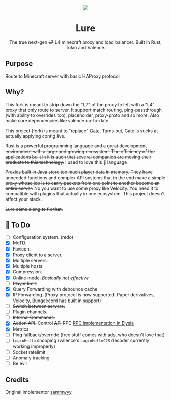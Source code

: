 <p align=center>
  <img src="https://github.com/sammwyy/Lure/raw/main/assets/icon@64.png"/>
<p>

<h1 align=center>Lure</h1>
<p align=center>The true next-gen <strike>L7</strike> L4 minecraft proxy and load balancer. Built in Rust, Tokio and Valence.</p>

## Purpose

Route to Minecraft server with basic HAProxy protocol

## Why?

This fork is meant to strip down the "L7" of the proxy to left with a "L4" proxy that only route to server. It support match routing, ping-passthrough (with ability to overrides too), placeholder, proxy-proto and so more. Also make core dependencies like valence up-to-date

This project (fork) is meant to "replace" [Gate](https://gate.minekube.com/). Turns out, Gate is sucks at actually applying config live.

~~Rust is a powerful programming language and a great development environment with a large and growing ecosystem. The efficiency of the applications built in it is such that several companies are moving their products to this technology.~~ I used to love this 🥷 language

~~Proxies built in Java store too much player data in memory. They have unneeded functions and complex API systems that in the end make a simple proxy whose job is to carry packets from one point to another become an entire server.~~ No you want to use some proxy like Velocity. You need it to compatible with plugins that actually in one ecosystem. This project doesn't affect your stack.

~~Lure came along to fix that.~~

## 📝 To Do

- [ ] Configuration system. (redo)
- [X] ~~MoTD.~~
- [X] ~~Favicon.~~
- [X] Proxy client to a server.
- [X] Multiple servers.
- [X] Multiple hosts.
- [X] ~~Compression.~~
- [X] ~~Online mode.~~ *Basically not effective*
- [ ] ~~Player limit.~~
- [x] Query Forwarding with debounce cache
- [x] IP Forwarding. (Proxy protocol is now supported. Paper derivatives, Velocity, Bungeecord has built in support)
- [ ] ~~Switch between servers.~~
- [ ] ~~Plugin channels.~~
- [ ] ~~Internal Commands.~~
- [x] ~~Addon API.~~ Control ~~API~~ RPC [RPC implementation in Elysia](https://github.com/hUwUtao/Lucky)
- [x] Metrics
- [ ] Ping fallback/override (free stuff comes with ads, who doesn't love that)
- [ ] `LoginHello` snooping (valence's `LoginHelloC2S` decoder currently working improperly)
- [ ] Socket ratelimit
- [ ] Anomaly tracking
- [ ] Be evil

## Credits

Original implementor [sammwyy](https://github.com/sammwyy)